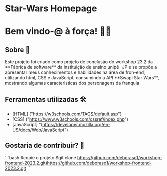# Star-Wars Homepage

<h1>Bem vindo-@ à força! 🖤💛 </h1>

<h2>Sobre 🚨 </h2>
<p> Este projeto foi criado como projeto de conclusão do workshop 23.2 da **Fábrica de software** da instituição de ensino unipê -JP
 e se propõe a apresentar meus conhecimentos e habilidades na área de fron-end, utilizando html, CSS e JavaScript, consumindo a API **Swapi Star Wars**, mostrando algumas caracteristicas dos personagens da franquia </p>

## Ferramentas utilizadas 🛠️
- [HTML] ("https://w3schools.com/TAGS/default.asp")
- [CSS] ("https://www.w3schools.com/cssref/index.php")
- [JavaScript] "(https://developer.mozilla.org/en-US/docs/Web/JavaScript")


## Gostaria de contribuir? 🤝
´´´bash
#copie o projeto
$git clone https://github.com/deboraso1/workshop-frontend-2023.2.git)https://github.com/deboraso1/workshop-frontend-2023.2.git
´´´

